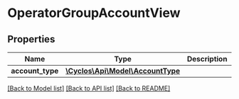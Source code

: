 # OperatorGroupAccountView

## Properties
Name | Type | Description | Notes
------------ | ------------- | ------------- | -------------
**account_type** | [**\Cyclos\Api\Model\AccountType**](AccountType.md) |  | [optional] 

[[Back to Model list]](../../README.md#documentation-for-models) [[Back to API list]](../../README.md#documentation-for-api-endpoints) [[Back to README]](../../README.md)

